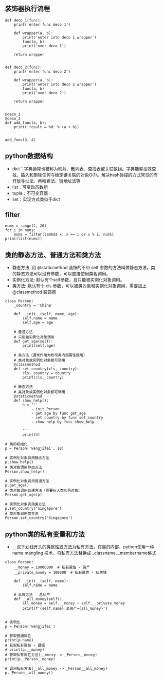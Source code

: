 ## 装饰器执行流程
```
def deco_1(func):
    print('enter func deco 1')

    def wrapper(a, b):
        print('enter into deco 1 wrapper')
        func(a, b)
        print('over deco 1')

    return wrapper


def deco_2(func):
    print('enter func deco 2')

    def wrapper(a, b):
        print('enter into deco 2 wrapper')
        func(a, b)
        print('over deco 2')

    return wrapper


@deco_1
@deco_2
def add_func(a, b):
    print('result = %d' % (a + b))


add_func(3, 4)

```
## python数据结构
 - dict：字典通常也被称为映射、散列表、查找表或关联数组。字典能够高效查找、插入和删除任何与给定键关联的对象O(1)。解决hash碰撞的方式常见的有开放寻址法、再哈希法、链地址法等
 - list：可变动态数组
 - tuple：不可变容器
 - set：实现方式类似于dict

## filter
```
nums = range(2, 20)
for i in nums:
    nums = filter(lambda x: x == i or x % i, nums)
print(list(nums))

```
## 类的静态方法、普通方法和类方法
- 静态方法: 用 @staticmethod 装饰的不带 self 参数的方法叫做静态方法，类的静态方法可以没有参数，可以直接使用类名调用。
- 实例化方法: 默认有个self参数，且只能被实例化对象调用。
- 类方法: 默认有个 cls 参数，可以被类对象和实例化对象调用，需要加上 @classmethod 装饰器
```
class Person:
    _country = 'China'

    def __init__(self, name, age):
        self.name = name
        self.age = age

    # 普通方法
    # 只能被实例化对象调用
    def get_age(self):
        print(self.age)

    # 类方法（通常作用为修改类内部属性使用）
    # 类对象或实例化对象都可调用
    @classmethod
    def set_country(cls, country):
        cls._country = country
        print(cls._country)

    # 静态方法
    # 类对象或实例化对象都可调用
    @staticmethod
    def show_help():
        h = '''
            - init Person 
            - get age by func get_age
            - set country by func set_country
            - show help by func show_help
        
        '''
        print(h)

# 类的初始化
p = Person('wangjifei', 18)

# 实例化对象调用静态方法
p.show_help()
# 类对象调用静态方法
Person.show_help()

# 实例化对象调用普通方法
p.get_age()
# 类对象调用普通方法（需要传入类实例对象）
Person.get_age(p)

# 实例化对象调用类方法
p.set_country('Singapore')
# 类对象调用类方法
Person.set_country('Singapore')

```
## python类的私有变量和方法
- `__`双下划线开头的类属性或方法为私有方法，在类的内部，python使用一种 name mangling 技术，将私有方法替换成 _classname__membername格式
```
class Person:
    __money = 10000000  # 私有属性 - 资产
    __private_money = 100000  # 私有属性 - 私房钱

    def __init__(self, name):
        self.name = name

    # 私有方法 - 总私产
    def __all_money(self):
        all_money = self.__money + self.__private_money
        print(f'{self.name} 总资产={all_money}')


# 实例化
p = Person('wangjifei')

# 获取普通属性
print(p.name)
# 获取私有属性 - 报错
# print(p.__money)
# 获取私有属性方法(__money -> _Person__money)
print(p._Person__money)

# 调用私有方法(__all_money -> _Person__all_money)
p._Person__all_money()
```
